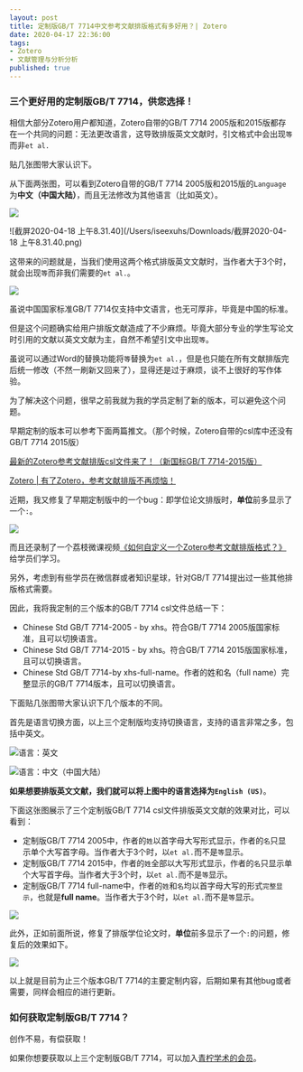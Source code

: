 ```yaml
---
layout: post
title: 定制版GB/T 7714中文参考文献排版格式有多好用？| Zotero
date: 2020-04-17 22:36:00
tags: 
- Zotero
- 文献管理与分析分析
published: true
---
```


### 三个更好用的定制版GB/T 7714，供您选择！

相信大部分Zotero用户都知道，Zotero自带的GB/T 7714 2005版和2015版都存在一个共同的问题：无法更改语言，这导致排版英文文献时，引文格式中会出现`等`而非`et al.`

贴几张图带大家认识下。

从下面两张图，可以看到Zotero自带的GB/T 7714 2005版和2015版的`Language`为**中文（中国大陆）**，而且无法修改为其他语言（比如英文）。

![](https://figurebed-iseex.oss-cn-hangzhou.aliyuncs.com/img/20200418083257.png)

![截屏2020-04-18 上午8.31.40](/Users/iseexuhs/Downloads/截屏2020-04-18 上午8.31.40.png)

这带来的问题就是，当我们使用这两个格式排版英文文献时，当作者大于3个时，就会出现`等`而非我们需要的`et al.`。

![](https://figurebed-iseex.oss-cn-hangzhou.aliyuncs.com/img/20200418083725.png)

虽说中国国家标准GB/T 7714仅支持中文语言，也无可厚非，毕竟是中国的标准。

但是这个问题确实给用户排版文献造成了不少麻烦。毕竟大部分专业的学生写论文时引用的文献以英文文献为主，自然不希望引文中出现`等`。

虽说可以通过Word的替换功能将`等`替换为`et al.`，但是也只能在所有文献排版完后统一修改（不然一刷新又回来了），显得还是过于麻烦，谈不上很好的写作体验。

为了解决这个问题，很早之前我就为我的学员定制了新的版本，可以避免这个问题。

早期定制的版本可以参考下面两篇推文。（那个时候，Zotero自带的csl库中还没有GB/T 7714 2015版）

[最新的Zotero参考文献排版csl文件来了！（新国标GB/T 7714-2015版）](https://mp.weixin.qq.com/s/T-yIx8-LuA_HHNyTxSRtCw)

[Zotero \| 有了Zotero，参考文献排版不再烦恼！](https://mp.weixin.qq.com/s/FgxUmrGgLOglScllgeca2Q)

近期，我又修复了早期定制版中的一个bug：即学位论文排版时，**单位**前多显示了一个`:`。

![](https://figurebed-iseex.oss-cn-hangzhou.aliyuncs.com/img/20200418085244.png)

而且还录制了一个荔枝微课视频[《如何自定义一个Zotero参考文献排版格式？》](http://weike.fm/cmYhk45006)给学员们学习。

另外，考虑到有些学员在微信群或者知识星球，针对GB/T 7714提出过一些其他排版格式需要。

因此，我将我定制的三个版本的GB/T 7714 csl文件总结一下：

- Chinese Std GB/T 7714-2005 - by xhs。符合GB/T 7714 2005版国家标准，且可以切换语言。
- Chinese Std GB/T 7714-2015 - by xhs。符合GB/T 7714 2015版国家标准，且可以切换语言。
- Chinese Std GB/T 7714-by xhs-full-name。作者的姓和名（full name）完整显示的GB/T 7714版本，且可以切换语言。

下面贴几张图带大家认识下几个版本的不同。

首先是语言切换方面，以上三个定制版均支持切换语言，支持的语言非常之多，包括中英文。

![语言：英文](https://figurebed-iseex.oss-cn-hangzhou.aliyuncs.com/img/20200418090531.png)

![语言：中文（中国大陆）](https://figurebed-iseex.oss-cn-hangzhou.aliyuncs.com/img/20200418090719.png)

**如果想要排版英文文献，我们就可以将上图中的语言选择为`English (US)`**。

下面这张图展示了三个定制版GB/T 7714 csl文件排版英文文献的效果对比，可以看到：

- 定制版GB/T 7714 2005中，作者的`姓`以首字母大写形式显示，作者的`名`只显示单个大写首字母。当作者大于3个时，以`et al.`而不是`等`显示。
- 定制版GB/T 7714 2015中，作者的`姓`全部以大写形式显示，作者的`名`只显示单个大写首字母。当作者大于3个时，以`et al.`而不是`等`显示。
- 定制版GB/T 7714 full-name中，作者的`姓`和`名`均以首字母大写的形式`完整显示`，也就是**full name**。当作者大于3个时，以`et al.`而不是`等`显示。

![](https://figurebed-iseex.oss-cn-hangzhou.aliyuncs.com/img/20200418090023.png)

此外，正如前面所说，修复了排版学位论文时，**单位**前多显示了一个`:`的问题，修复后的效果如下。

![](https://figurebed-iseex.oss-cn-hangzhou.aliyuncs.com/img/20200418091635.png)

以上就是目前为止三个版本GB/T 7714的主要定制内容，后期如果有其他bug或者需要，同样会相应的进行更新。

### 如何获取定制版GB/T 7714？

创作不易，有偿获取！

如果你想要获取以上三个定制版GB/T 7714，可以加入[青柠学术的会员](https://mp.weixin.qq.com/s/qCtHNc8Vq4VPI0nyQtR85w)。

